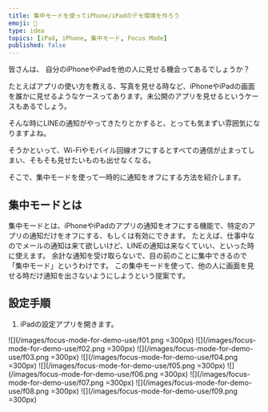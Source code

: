 ```yaml
---
title: 集中モードを使ってiPhone/iPadのデモ環境を作ろう
emoji: 📵
type: idea
topics: [iPad, iPhone, 集中モード, Focus Mode]
published: false
---
```

皆さんは、 自分のiPhoneやiPadを他の人に見せる機会ってあるでしょうか？

たとえばアプリの使い方を教える、写真を見せる時など、iPhoneやiPadの画面を誰かに見せるようなケースってあります。未公開のアプリを見せるというケースもあるでしょう。

そんな時にLINEの通知がやってきたりとかすると、とっても気まずい雰囲気になりますよね。

そうかといって、Wi-Fiやモバイル回線オフにするとすべての通信が止まってしまい、そもそも見せたいものも出せなくなる。

そこで、集中モードを使って一時的に通知をオフにする方法を紹介します。

## 集中モードとは
集中モードとは、iPhoneやiPadのアプリの通知をオフにする機能で、特定のアプリの通知だけをオフにする、もしくは有効にできます。
たとえば、仕事中なのでメールの通知は来て欲しいけど、LINEの通知は来なくていい、といった時に使えます。
余計な通知を受け取らないで、目の前のことに集中できるので「集中モード」というわけです。
この集中モードを使って、他の人に画面を見せる時だけ通知を出さないようにしようという提案です。

## 設定手順

1. iPadの設定アプリを開きます。

![](/images/focus-mode-for-demo-use/f01.png =300px)
![](/images/focus-mode-for-demo-use/f02.png =300px)
![](/images/focus-mode-for-demo-use/f03.png =300px)
![](/images/focus-mode-for-demo-use/f04.png =300px)
![](/images/focus-mode-for-demo-use/f05.png =300px)
![](/images/focus-mode-for-demo-use/f06.png =300px)
![](/images/focus-mode-for-demo-use/f07.png =300px)
![](/images/focus-mode-for-demo-use/f08.png =300px)
![](/images/focus-mode-for-demo-use/f09.png =300px)
